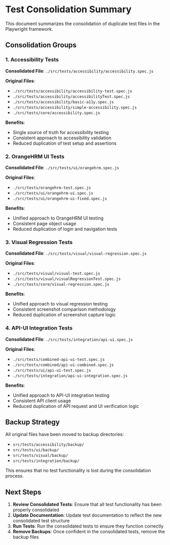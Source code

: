 <!-- Source: /Users/mzahirudeen/playwright-framework/docs/CONSOLIDATION_SUMMARY.md -->

# Test Consolidation Summary

This document summarizes the consolidation of duplicate test files in the Playwright framework.

## Consolidation Groups

### 1. Accessibility Tests

**Consolidated File**: `./src/tests/accessibility/accessibility.spec.js`

**Original Files**:
- `./src/tests/accessibility/accessibility-test.spec.js`
- `./src/tests/accessibility/accessibilityTest.spec.js`
- `./src/tests/accessibility/basic-a11y.spec.js`
- `./src/tests/accessibility/simple-accessibility.spec.js`
- `./src/tests/core/accessibility.spec.js`

**Benefits**:
- Single source of truth for accessibility testing
- Consistent approach to accessibility validation
- Reduced duplication of test setup and assertions

### 2. OrangeHRM UI Tests

**Consolidated File**: `./src/tests/ui/orangehrm.spec.js`

**Original Files**:
- `./src/tests/orangehrm-test.spec.js`
- `./src/tests/ui/orangehrm-ui.spec.js`
- `./src/tests/ui/orangehrm-ui-fixed.spec.js`

**Benefits**:
- Unified approach to OrangeHRM UI testing
- Consistent page object usage
- Reduced duplication of login and navigation tests

### 3. Visual Regression Tests

**Consolidated File**: `./src/tests/visual/visual-regression.spec.js`

**Original Files**:
- `./src/tests/visual/visual-test.spec.js`
- `./src/tests/visual/visualRegressionTest.spec.js`
- `./src/tests/core/visual-regression.spec.js`

**Benefits**:
- Unified approach to visual regression testing
- Consistent screenshot comparison methodology
- Reduced duplication of screenshot capture logic

### 4. API-UI Integration Tests

**Consolidated File**: `./src/tests/integration/api-ui.spec.js`

**Original Files**:
- `./src/tests/combined-api-ui-test.spec.js`
- `./src/tests/combined/api-ui-combined.spec.js`
- `./src/tests/ui/api-ui-test.spec.js`
- `./src/tests/integration/api-ui-integration.spec.js`

**Benefits**:
- Unified approach to API-UI integration testing
- Consistent API client usage
- Reduced duplication of API request and UI verification logic

## Backup Strategy

All original files have been moved to backup directories:
- `src/tests/accessibility/backup/`
- `src/tests/ui/backup/`
- `src/tests/visual/backup/`
- `src/tests/integration/backup/`

This ensures that no test functionality is lost during the consolidation process.

## Next Steps

1. **Review Consolidated Tests**: Ensure that all test functionality has been properly consolidated
2. **Update Documentation**: Update test documentation to reflect the new consolidated test structure
3. **Run Tests**: Run the consolidated tests to ensure they function correctly
4. **Remove Backups**: Once confident in the consolidated tests, remove the backup files